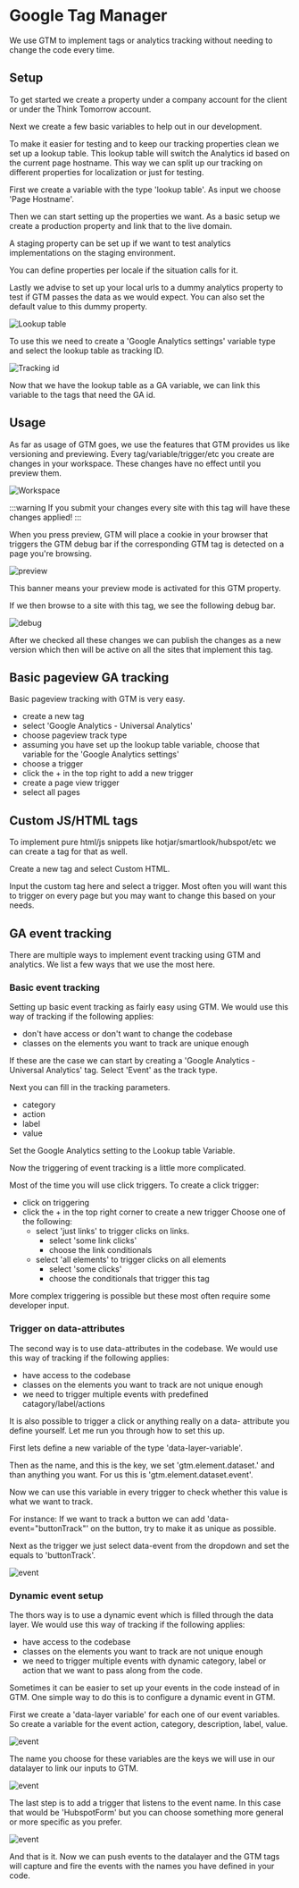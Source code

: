 # Google Tag Manager

We use GTM to implement tags or analytics tracking without needing to change the code every time.

## Setup

To get started we create a property under a company account for the client or under the Think Tomorrow account.

Next we create a few basic variables to help out in our development.

To make it easier for testing and to keep our tracking properties clean we set up a lookup table.
This lookup table will switch the Analytics id based on the current page hostname.
This way we can split up our tracking on different properties for localization or just for testing.

First we create a variable with the type 'lookup table'.
As input we choose 'Page Hostname'.

Then we can start setting up the properties we want.
As a basic setup we create a production property and link that to the live domain.

A staging property can be set up if we want to test analytics implementations on the staging environment.

You can define properties per locale if the situation calls for it.

Lastly we advise to set up your local urls to a dummy analytics property to test if GTM passes the data as we would expect.
You can also set the default value to this dummy property.

![Lookup table](./img/lookuptable.png)

To use this we need to create a 'Google Analytics settings' variable type and select the lookup table as tracking ID.

![Tracking id](./img/trackingid.png)

Now that we have the lookup table as a GA variable, we can link this variable to the tags that need the GA id.

## Usage

As far as usage of GTM goes, we use the features that GTM provides us like versioning and previewing.
Every tag/variable/trigger/etc you create are changes in your workspace.
These changes have no effect until you preview them.

![Workspace](./img/workspace.png)

:::warning
If you submit your changes every site with this tag will have these changes applied!
:::

When you press preview, GTM will place a cookie in your browser that triggers the GTM debug bar if the corresponding GTM tag is detected on a page you're browsing.

![preview](./img/preview.png)

This banner means your preview mode is activated for this GTM property.

If we then browse to a site with this tag, we see the following debug bar.

![debug](./img/debug.png)

After we checked all these changes we can publish the changes as a new version which then will be active on all the sites that implement this tag.

## Basic pageview GA tracking

Basic pageview tracking with GTM is very easy.

- create a new tag
- select 'Google Analytics - Universal Analytics'
- choose pageview track type
- assuming you have set up the lookup table variable, choose that variable for the 'Google Analytics settings'
- choose a trigger
- click the + in the top right to add a new trigger
- create a page view trigger
- select all pages

## Custom JS/HTML tags

To implement pure html/js snippets like hotjar/smartlook/hubspot/etc we can create a tag for that as well.

Create a new tag and select Custom HTML. 

Input the custom tag here and select a trigger. Most often you will want this to trigger on every page but you may want to change this based on your needs.

## GA event tracking

There are multiple ways to implement event tracking using GTM and analytics. 
We list a few ways that we use the most here.
### Basic event tracking

Setting up basic event tracking as fairly easy using GTM.
We would use this way of tracking if the following applies:
- don't have access or don't want to change the codebase
- classes on the elements you want to track are unique enough

If these are the case we can start by creating a 'Google Analytics - Universal Analytics' tag.
Select 'Event' as the track type.

Next you can fill in the tracking parameters.
- category
- action
- label
- value

Set the Google Analytics setting to the Lookup table Variable.

Now the triggering of event tracking is a little more complicated.

Most of the time you will use click triggers.
To create a click trigger:

- click on triggering
- click the + in the top right corner to create a new trigger
Choose one of the following:
    - select 'just links' to trigger clicks on links.
        - select 'some link clicks'
        - choose the link conditionals
    - select 'all elements' to trigger clicks on all elements
        - select 'some clicks'
        - choose the conditionals that trigger this tag

More complex triggering is possible but these most often require some developer input.

### Trigger on data-attributes

The second way is to use data-attributes in the codebase.
We would use this way of tracking if the following applies:
- have access to the codebase
- classes on the elements you want to track are not unique enough
- we need to trigger multiple events with predefined catagory/label/actions

It is also possible to trigger a click or anything really on a data- attribute you define yourself.
Let me run you through how to set this up.

First lets define a new variable of the type 'data-layer-variable'.

Then as the name, and this is the key, we set 'gtm.element.dataset.' and than anything you want.
For us this is 'gtm.element.dataset.event'.

Now we can use this variable in every trigger to check whether this value is what we want to track.

For instance: 
If we want to track a button we can add 'data-event="buttonTrack"' on the button, try to make it as unique as possible.

Next as the trigger we just select data-event from the dropdown and set the equals to 'buttonTrack'.

![event](./img/dataEvent.png)

### Dynamic event setup

The thors way is to use a dynamic event which is filled through the data layer.
We would use this way of tracking if the following applies:
- have access to the codebase
- classes on the elements you want to track are not unique enough
- we need to trigger multiple events with dynamic category, label or action that we want to pass along from the code.

Sometimes it can be easier to set up your events in the code instead of in GTM.
One simple way to do this is to configure a dynamic event in GTM.

First we create a 'data-layer variable' for each one of our event variables.
So create a variable for the event action, category, description, label, value.

![event](./img/datalayerVariable.png)


The name you choose for these variables are the keys we will use in our datalayer to link our inputs to GTM.

![event](./img/dynamicEvent.png)

The last step is to add a trigger that listens to the event name. In this case that would be 'HubspotForm' but you can choose something more general or more specific as you prefer.

![event](./img/dynamicEventTrigger.png)


And that is it. Now we can push events to the datalayer and the GTM tags will capture and fire the events with the names you have defined in your code.